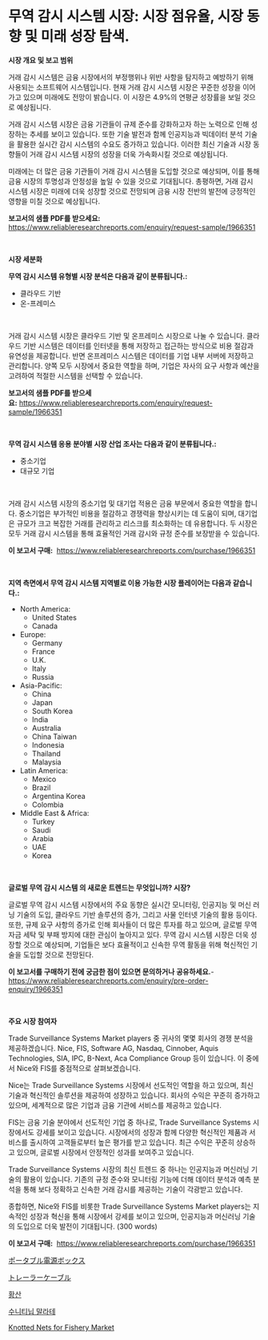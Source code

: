 <p><h1>무역 감시 시스템 시장: 시장 점유율, 시장 동향 및 미래 성장 탐색.</h1></p><p><strong>시장 개요 및 보고 범위</strong></p>
<p><p>거래 감시 시스템은 금융 시장에서의 부정행위나 위반 사항을 탐지하고 예방하기 위해 사용되는 소프트웨어 시스템입니다. 현재 거래 감시 시스템 시장은 꾸준한 성장을 이어가고 있으며 미래에도 전망이 밝습니다. 이 시장은 4.9%의 연평균 성장률을 보일 것으로 예상됩니다.</p><p>거래 감시 시스템 시장은 금융 기관들이 규제 준수를 강화하고자 하는 노력으로 인해 성장하는 추세를 보이고 있습니다. 또한 기술 발전과 함께 인공지능과 빅데이터 분석 기술을 활용한 실시간 감시 시스템의 수요도 증가하고 있습니다. 이러한 최신 기술과 시장 동향들이 거래 감시 시스템 시장의 성장을 더욱 가속화시킬 것으로 예상됩니다.</p><p>미래에는 더 많은 금융 기관들이 거래 감시 시스템을 도입할 것으로 예상되며, 이를 통해 금융 시장의 투명성과 안정성을 높일 수 있을 것으로 기대됩니다. 총평하면, 거래 감시 시스템 시장은 미래에 더욱 성장할 것으로 전망되며 금융 시장 전반의 발전에 긍정적인 영향을 미칠 것으로 예상됩니다.</p></p>
<p><strong>보고서의 샘플 PDF를 받으세요:</strong> <a href="https://www.reliableresearchreports.com/enquiry/request-sample/1966351">https://www.reliableresearchreports.com/enquiry/request-sample/1966351</a></p>
<p>&nbsp;</p>
<p><strong>시장 세분화</strong></p>
<p><strong>무역 감시 시스템 유형별 시장 분석은 다음과 같이 분류됩니다.:</strong></p>
<p><ul><li>클라우드 기반</li><li>온-프레미스</li></ul></p>
<p>&nbsp;</p>
<p><p>거래 감시 시스템 시장은 클라우드 기반 및 온프레미스 시장으로 나눌 수 있습니다. 클라우드 기반 시스템은 데이터를 인터넷을 통해 저장하고 접근하는 방식으로 비용 절감과 유연성을 제공합니다. 반면 온프레미스 시스템은 데이터를 기업 내부 서버에 저장하고 관리합니다. 양쪽 모두 시장에서 중요한 역할을 하며, 기업은 자사의 요구 사항과 예산을 고려하여 적절한 시스템을 선택할 수 있습니다.</p></p>
<p><strong>보고서의 샘플 PDF를 받으세요:</strong>&nbsp;<a href="https://www.reliableresearchreports.com/enquiry/request-sample/1966351">https://www.reliableresearchreports.com/enquiry/request-sample/1966351</a></p>
<p>&nbsp;</p>
<p><strong> 무역 감시 시스템 응용 분야별 시장 산업 조사는 다음과 같이 분류됩니다.:</strong></p>
<p><ul><li>중소기업</li><li>대규모 기업</li></ul></p>
<p>&nbsp;</p>
<p><p>거래 감시 시스템 시장의 중소기업 및 대기업 적용은 금융 부문에서 중요한 역할을 합니다. 중소기업은 부가적인 비용을 절감하고 경쟁력을 향상시키는 데 도움이 되며, 대기업은 규모가 크고 복잡한 거래를 관리하고 리스크를 최소화하는 데 유용합니다. 두 시장은 모두 거래 감시 시스템을 통해 효율적인 거래 감시와 규정 준수를 보장받을 수 있습니다.</p></p>
<p><strong>이 보고서 구매:</strong>&nbsp; <a href="https://www.reliableresearchreports.com/purchase/1966351">https://www.reliableresearchreports.com/purchase/1966351</a></p>
<p>&nbsp;</p>
<p><strong>지역 측면에서 무역 감시 시스템 지역별로 이용 가능한 시장 플레이어는 다음과 같습니다.:</strong></p>
<p><ul>
    <li>
        North America:
        <ul>
            <li>United States</li>
            <li>Canada</li>
        </ul>
    </li>
    <li>
        Europe:
        <ul>
            <li>Germany</li>
            <li>France</li>
            <li>U.K.</li>
            <li>Italy</li>
            <li>Russia</li>
        </ul>
    </li>
    <li>
        Asia-Pacific:
        <ul>
            <li>China</li>
            <li>Japan</li>
            <li>South Korea</li>
            <li>India</li>
            <li>Australia</li>
            <li>China Taiwan</li>
            <li>Indonesia</li>
            <li>Thailand</li>
            <li>Malaysia</li>
        </ul>
    </li>
    <li>
        Latin America:
        <ul>
            <li>Mexico</li>
            <li>Brazil</li>
            <li>Argentina Korea</li>
            <li>Colombia</li>
        </ul>
    </li>
    <li>
        Middle East & Africa:
        <ul>
            <li>Turkey</li>
            <li>Saudi</li>
            <li>Arabia</li>
            <li>UAE</li>
            <li>Korea</li>
        </ul>
    </li>
    </ul></p>
<p>&nbsp;</p>
<p><strong>글로벌 무역 감시 시스템 의 새로운 트렌드는 무엇입니까? 시장?</strong></p>
<p><p>글로벌 무역 감시 시스템 시장에서의 주요 동향은 실시간 모니터링, 인공지능 및 머신 러닝 기술의 도입, 클라우드 기반 솔루션의 증가, 그리고 사물 인터넷 기술의 활용 등이다. 또한, 규제 요구 사항의 증가로 인해 회사들이 더 많은 투자를 하고 있으며, 글로벌 무역 자금 세탁 및 부패 방지에 대한 관심이 높아지고 있다. 무역 감시 시스템 시장은 더욱 성장할 것으로 예상되며, 기업들은 보다 효율적이고 신속한 무역 활동을 위해 혁신적인 기술을 도입할 것으로 전망된다.</p></p>
<p><strong>이 보고서를 구매하기 전에 궁금한 점이 있으면 문의하거나 공유하세요.</strong>- <a href="https://www.reliableresearchreports.com/enquiry/pre-order-enquiry/1966351">https://www.reliableresearchreports.com/enquiry/pre-order-enquiry/1966351</a></p>
<p>&nbsp;</p>
<p><strong>주요 시장 참여자</strong></p>
<p><p>Trade Surveillance Systems Market players 중 귀사의 몇몇 회사의 경쟁 분석을 제공하겠습니다. Nice, FIS, Software AG, Nasdaq, Cinnober, Aquis Technologies, SIA, IPC, B-Next, Aca Compliance Group 등이 있습니다. 이 중에서 Nice와 FIS를 중점적으로 살펴보겠습니다.</p><p>Nice는 Trade Surveillance Systems 시장에서 선도적인 역할을 하고 있으며, 최신 기술과 혁신적인 솔루션을 제공하여 성장하고 있습니다. 회사의 수익은 꾸준히 증가하고 있으며, 세계적으로 많은 기업과 금융 기관에 서비스를 제공하고 있습니다.</p><p>FIS는 금융 기술 분야에서 선도적인 기업 중 하나로, Trade Surveillance Systems 시장에서도 강세를 보이고 있습니다. 시장에서의 성장과 함께 다양한 혁신적인 제품과 서비스를 출시하여 고객들로부터 높은 평가를 받고 있습니다. 최근 수익은 꾸준히 상승하고 있으며, 글로벌 시장에서 안정적인 성과를 보여주고 있습니다.</p><p>Trade Surveillance Systems 시장의 최신 트렌드 중 하나는 인공지능과 머신러닝 기술의 활용이 있습니다. 기존의 규정 준수와 모니터링 기능에 더해 데이터 분석과 예측 분석을 통해 보다 정확하고 신속한 거래 감시를 제공하는 기술이 각광받고 있습니다.</p><p>종합하면, Nice와 FIS를 비롯한 Trade Surveillance Systems Market players는 지속적인 성장과 혁신을 통해 시장에서 강세를 보이고 있으며, 인공지능과 머신러닝 기술의 도입으로 더욱 발전이 기대됩니다. (300 words)</p></p>
<p><strong>이 보고서 구매:</strong>&nbsp;&nbsp;<a href="https://www.reliableresearchreports.com/purchase/1966351">https://www.reliableresearchreports.com/purchase/1966351</a></p>
<p><p><a href="https://github.com/schmahlson/Market-Research-Report-List-1/blob/main/36395379034.md">ポータブル電源ボックス</a></p><p><a href="https://github.com/zjkmgcs938405/Market-Research-Report-List-1/blob/main/22662839031.md">トレーラーケーブル</a></p><p><a href="https://github.com/vs2869dizt0/Market-Research-Report-List-1/blob/main/43060968216.md">황산</a></p><p><a href="https://github.com/Howaoole34545/Market-Research-Report-List-1/blob/main/24068318217.md">수니티닙 말라테</a></p><p><a href="https://issuu.com/reportprime-2/docs/knotted-nets-for-fishery-market-size-2030.pptx">Knotted Nets for Fishery Market</a></p></p>

